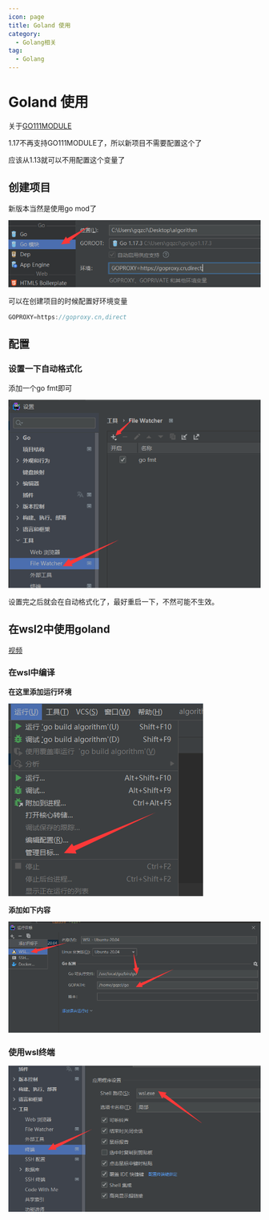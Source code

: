 ```yaml
---
icon: page
title: Goland 使用
category:
  - Golang相关
tag:
  - Golang
---
```

# Goland 使用

关于[GO111MODULE](https://zhuanlan.zhihu.com/p/374372749
)

1.17不再支持GO111MODULE了，所以新项目不需要配置这个了

应该从1.13就可以不用配置这个变量了

## 创建项目

新版本当然是使用go mod了

![image.png](https://raw.githubusercontent.com/gqzcl/blog_image/master/20220607120835.png)

可以在创建项目的时候配置好环境变量

```go
GOPROXY=https://goproxy.cn,direct
```

## 配置

### 设置一下自动格式化

添加一个go fmt即可

![image.png](https://raw.githubusercontent.com/gqzcl/blog_image/master/20220607120853.png)

设置完之后就会在自动格式化了，最好重启一下，不然可能不生效。

## 在wsl2中使用goland

[视频](https://youtu.be/Xk8_jw94Ikc)

### 在wsl中编译

**在这里添加运行环境**

![image.png](https://raw.githubusercontent.com/gqzcl/blog_image/master/20220607120911.png)

**添加如下内容**

![image.png](https://raw.githubusercontent.com/gqzcl/blog_image/master/20220607121048.png)

### 使用wsl终端

![image.png](https://raw.githubusercontent.com/gqzcl/blog_image/master/20220607121109.png)
